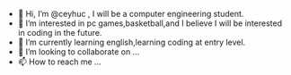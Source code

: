 - 👋 Hi, I’m @ceyhuc , I will be a computer engineering student.
- 👀 I’m interested in pc games,basketball,and I believe I will be interested in coding in the future.
- 🌱 I’m currently learning english,learning coding at entry level.
- 💞️ I’m looking to collaborate on ...
- 📫 How to reach me ...

<!---
ceyhuc/ceyhuc is a ✨ special ✨ repository because its `README.md` (this file) appears on your GitHub profile.
You can click the Preview link to take a look at your changes.
--->
